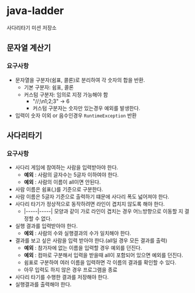 # java-ladder
사다리타기 미션 저장소

## 문자열 계산기

### 요구사항

* 문자열을 구분자(쉼표, 콜론)로 분리하여 각 숫자의 합을 반환.
    * 기본 구분자: 쉼표, 콜론
    * 커스텀 구분자: 임의로 지정 가능해야 함
        * "//;\n1;2;3" -> 6
        * 커스텀 구분자는 숫자만 있는경우 예외를 발생한다.
* 입력이 숫자 이외 or 음수인경우 `RuntimeException` 반환

## 사다리타기

### 요구사항

* 사다리 게임에 참여하는 사람을 입력받아야 한다.
    * **예외** : 사람의 글자수는 5글자 이하여야 한다.
    * **예외** : 사람의 이름이 all이면 안된다.
* 사람 이름은 쉼표(,)를 기준으로 구분한다.
* 사람 이름은 5글자 기준으로 출력하기 떄문에 사다리 폭도 넓어져야 한다.
* 사다리 타기가 정상적으로 동작하려면 라인이 겹치지 않도록 해야 한다.
    * |-----|-----| 모양과 같이 가로 라인이 겹치는 경우 어느방향으로 이동할 지 결정할 수 없다.
* 실행 결과를 입력받아야 한다.
    * **예외** : 사람의 수와 실행결과의 수가 일치해야 한다.
* 결과를 보고 싶은 사람을 입력 받아야 한다.(all일 경우 모든 결과를 출력)
    * **예외** : 참가자에 없는 이름을 입력할 경우 예외를 던진다.
    * **예외** : 컴마로 구분해서 입력을 받을때 all이 포함되어 있으면 예외를 던진다. 
    * 쉼표로 구분하여 여러 이름을 입력하면 각 이름의 결과를 확인할 수 있다.
    * 아무 입력도 하지 않은 경우 프로그램을 종료
* 사다리 타기를 수행한 결과를 저장해야 한다.
* 실행결과를 출력해야 한다.
